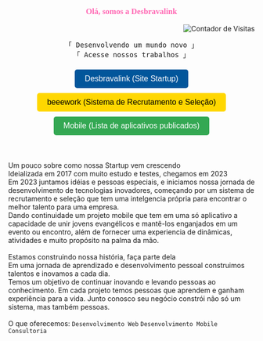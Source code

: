 <link href="https://fonts.googleapis.com/css2?family=Dancing+Script:wght@700&display=swap" rel="stylesheet">
<link rel="stylesheet" href="https://cdnjs.cloudflare.com/ajax/libs/font-awesome/6.0.0-beta3/css/all.min.css">

<div align="center">
  <h3 style="color:#FF69B4; font-family:Cursive;">Olá, somos a Desbravalink</h3>
  <p align="right">
    <img src="https://komarev.com/ghpvc/?username=kleysongomes&color=000000&style=flat-square" alt="Contador de Visitas" />
  </p>
</div>

<p align="center"> 
  <samp>
    「 Desenvolvendo um mundo novo 」
    <br>
    「 Acesse nossos trabalhos 」
    <br><br>
    <a href="https://desbravalink.com.br/" style="text-decoration: none;">
      <button style="padding: 10px 20px; margin: 5px; font-size: 16px; background-color: #02569B; color: white; border: none; border-radius: 5px;">
        <i class="fas fa-globe"></i> Desbravalink (Site Startup)
      </button>
    </a>
    <br>
    <a href="https://beeework-frontend-desbravalinks-projects.vercel.app/" style="text-decoration: none;">
      <button style="padding: 10px 20px; margin: 5px; font-size: 16px; background-color: #FFD700; color: black; border: none; border-radius: 5px;">
        <i class="fas fa-briefcase"></i> beeework (Sistema de Recrutamento e Seleção)
      </button>
    </a>
    <br>
    <a href="https://play.google.com/store/apps/dev?id=5387164277767526968" style="text-decoration: none;">
      <button style="padding: 10px 20px; margin: 5px; font-size: 16px; background-color: #34A853; color: white; border: none; border-radius: 5px;">
        <i class="fab fa-google-play"></i> Mobile (Lista de aplicativos publicados)
      </button>
    </a>
  </samp>
</p>

<br>
<br> 

<div align="left">
  Um pouco sobre como nossa Startup vem crescendo <br>
  Ideializada em 2017 com muito estudo e testes, chegamos em 2023 <br>
  Em 2023 juntamos idéias e pessoas especiais, e iniciamos nossa jornada de desenvolvimento de tecnologias inovadores, começando por um sistema de recrutamento e seleção que tem uma intelgencia própria para encontrar o melhor talento para uma empresa. <br>
  Dando continuidade um projeto mobile que tem em uma só aplicativo a capacidade de unir jovens evangélicos e mantê-los enganjados em um evento ou encontro, além de fornecer uma experiencia de dinâmicas, atividades e muito propósito na palma da mão.<br><br>
  Estamos construindo nossa história, faça parte dela<br>
  Em uma jornada de aprendizado e desenvolvimento pessoal construimos talentos e inovamos a cada dia.<br>
  Temos um objetivo de continuar inovando e levando pessoas ao conhecimento. Em cada projeto temos pessoas que aprendem e ganham experiência para a vida. Junto conosco seu negócio constrói não só um sistema, mas também pessoas.<br><br>
  O que oferecemos: 
  <code><i class="fab fa-flutter"></i>Desenvolvimento Web</code> 
  <code><i class="fas fa-code"></i>Desenvolvimento Mobile</code> 
  <code><i class="fab fa-python"></i>Consultoria</code> 
</div>

